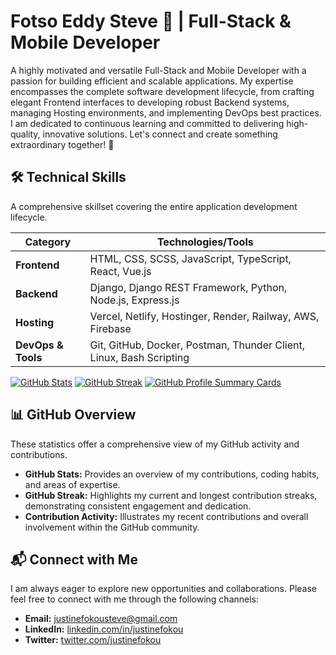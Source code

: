 # Fotso Eddy Steve 👋 | Full-Stack & Mobile Developer



A highly motivated and versatile Full-Stack and Mobile Developer with a passion for building efficient and scalable applications. My expertise encompasses the complete software development lifecycle, from crafting elegant Frontend interfaces to developing robust Backend systems, managing Hosting environments, and implementing DevOps best practices. I am dedicated to continuous learning and committed to delivering high-quality, innovative solutions. Let's connect and create something extraordinary together! 🚀

## 🛠️ Technical Skills

A comprehensive skillset covering the entire application development lifecycle.

| Category         | Technologies/Tools                                                                 |
| ---------------- | ---------------------------------------------------------------------------------- |
| **Frontend**     | HTML, CSS, SCSS, JavaScript, TypeScript, React, Vue.js                             |
| **Backend**      | Django, Django REST Framework, Python, Node.js, Express.js                          |
| **Hosting**      | Vercel, Netlify, Hostinger, Render, Railway, AWS, Firebase                         |
| **DevOps & Tools** | Git, GitHub, Docker, Postman, Thunder Client, Linux, Bash Scripting                  |

[![GitHub Stats](https://github-readme-stats.vercel.app/api?username=justinefokou&show_icons=true&theme=radical)](https://github.com/justinefokou)
[![GitHub Streak](https://streak-stats.demolab.com?user=justinefokou&theme=radical&hide_border=true)](https://github.com/justinefokou)
[![GitHub Profile Summary Cards](https://github-profile-summary-cards.vercel.app/api/cards/profile-details?username=justinefokou&theme=radical)](https://github.com/justinefokou)

## 📊 GitHub Overview

These statistics offer a comprehensive view of my GitHub activity and contributions.

*   **GitHub Stats:** Provides an overview of my contributions, coding habits, and areas of expertise.
*   **GitHub Streak:** Highlights my current and longest contribution streaks, demonstrating consistent engagement and dedication.
*   **Contribution Activity:** Illustrates my recent contributions and overall involvement within the GitHub community.

## 📬 Connect with Me

I am always eager to explore new opportunities and collaborations. Please feel free to connect with me through the following channels:

*   **Email:** [justinefokousteve@gmail.com](mailto:justinefokousteve@gmail.com)
*   **LinkedIn:** [linkedin.com/in/justinefokou](https://linkedin.com/in/justinefokou)
*   **Twitter:** [twitter.com/justinefokou](https://twitter.com/justinefokou)
